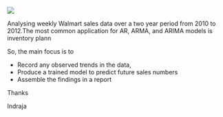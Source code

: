 
![](/sale.jpg)

Analysing weekly Walmart sales data over a two year period from 2010 to 2012.The most common application for AR, ARMA, and ARIMA models is inventory plann

So, the main focus is to

- Record any observed trends in the data,
- Produce a trained model to predict future sales numbers
- Assemble the findings in a report


Thanks

Indraja
